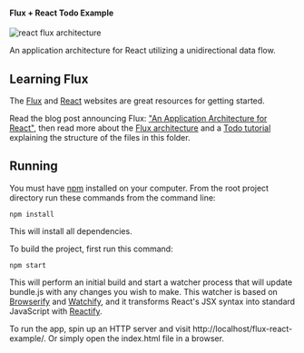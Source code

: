 #### Flux + React Todo Example
![react flux architecture](https://cloud.githubusercontent.com/assets/5398914/14071719/efa7535a-f4f2-11e5-9365-9fc8d47f9431.png?)

An application architecture for React utilizing a unidirectional data flow.

## Learning Flux

The [Flux](http://facebook.github.io/flux) and [React](http://facebook.github.io/react) websites are great resources for getting started.

Read the blog post announcing Flux: ["An Application Architecture for React"](http://facebook.github.io/react/blog/2014/05/06/flux.html), then read more about the [Flux architecture](http://facebook.github.io/flux/docs/overview.html) and a [Todo tutorial](http://facebook.github.io/flux/docs/todo-list.html) explaining the structure of the files in this folder. 

## Running

You must have [npm](https://www.npmjs.org/) installed on your computer.
From the root project directory run these commands from the command line:

    npm install

This will install all dependencies.

To build the project, first run this command:

    npm start

This will perform an initial build and start a watcher process that will update bundle.js with any changes you wish to make.  This watcher is based on [Browserify](http://browserify.org/) and [Watchify](https://github.com/substack/watchify), and it transforms React's JSX syntax into standard JavaScript with [Reactify](https://github.com/andreypopp/reactify).

To run the app, spin up an HTTP server and visit http://localhost/flux-react-example/.  Or simply open the index.html file in a browser.
